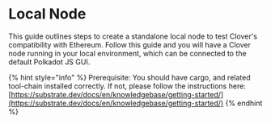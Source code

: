 # Local Node

This guide outlines steps to create a standalone local node to test Clover's compatibility with Ethereum. Follow this guide and you will have a Clover node running in your local environment, which can be connected to the default Polkadot JS GUI.

{% hint style="info" %}
Prerequisite: You should have cargo, and related tool-chain installed correctly. If not, please follow the instructions here: [https://substrate.dev/docs/en/knowledgebase/getting-started/](https://substrate.dev/docs/en/knowledgebase/getting-started/)
{% endhint %}





